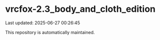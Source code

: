 # vrcfox-2.3_body_and_cloth_edition

Last updated: 2025-06-27 00:26:45

This repository is automatically maintained.
